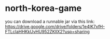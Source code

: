 # north-korea-game

you can download a runnable jar via this link: https://drive.google.com/drive/folders/1e4lK7xfH-FTLcIaHHKkUvHU952ZKllX2?usp=sharing
